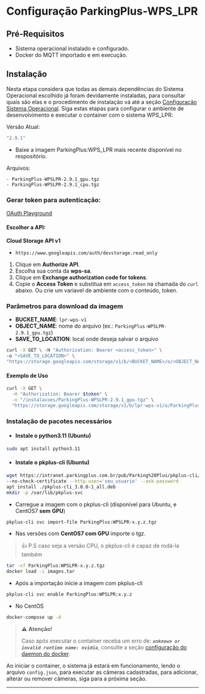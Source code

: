 # Configuração ParkingPlus-WPS_LPR

## Pré-Requisitos
-   Sistema operacional instalado e configurado.
-   Docker do MQTT importado e em execução.

## Instalação
Nesta etapa considera que todas as demais dependências do Sistema Operacional escolhido já foram 
devidamente instaladas, para consultar quais são elas e o procedimento de instalação vá até a 
seção [Configuração Sistema Operacional](configuracao_sistema_operacional.md). Siga estas etapas para configurar o ambiente de
desenvolvimento e executar o container com o sistema WPS_LPR:

Versâo Atual: 
```bash
"2.9.1"
```

* Baixe a imagem ParkingPlus:WPS_LPR mais recente disponível no respositório.

Arquivos:
```
- ParkingPlus-WPSLPR-2.9.1_gpu.tgz
- ParkingPlus-WPSLPR-2.9.1_cpu.tgz
```


### Gerar token para autenticação:

[OAuth Playground](https://developers.google.com/oauthplayground/?hl=pt-br)

#### Escolher a API:
**Cloud Storage API v1**

-   `https://www.googleapis.com/auth/devstorage.read_only`

1. Clique em **Authorize API**.
2. Escolha sua conta da **wps-sa**.
3. Clique em **Exchange authorization code for tokens**.
4. Copie o **Access Token** e substitua em `access_token` na chamada do `curl` abaixo. Ou crie um variavel de ambiente com o conteúdo, token.


### Parâmetros para download da imagem
- **BUCKET_NAME**: `lpr-wps-v1`
- **OBJECT_NAME**: nome do arquivo (ex.: `ParkingPlus-WPSLPR-2.9.1_gpu.tgz`)
- **SAVE_TO_LOCATION**: local onde deseja salvar o arquivo

```bash
curl -X GET \ -H "Authorization: Bearer <access_token>" \ 
-o "<SAVE_TO_LOCATION>" \ 
"https://storage.googleapis.com/storage/v1/b/<BUCKET_NAME>/o/<OBJECT_NAME>?alt=media"
```

#### Exemplo de Uso
```bash
curl -X GET \
  -H "Authorization: Bearer $token" \
  -o "/instalacoes/ParkingPlus-WPSLPR-2.9.1_gpu.tgz" \
  "https://storage.googleapis.com/storage/v1/b/lpr-wps-v1/o/ParkingPlus-WPSLPR-2.9.1_gpu.tgz?alt=media"
```

### Instalação de pacotes necessários

* #### Instale o python3.11 (Ubuntu)
```bash
sudo apt install python3.11
```
* #### Instale o pkplus-cli (Ubuntu)
```bash
wget https://intranet.parkingplus.com.br/pub/Parking%20Plus/pkplus-cli/3.0.0/pkplus-cli_3.0.0-1_all.deb \
--no-check-certificate --http-user='seu_usuario' --ask-password
apt install ./pkplus-cli_3.0.0-1_all.deb
mkdir -p /var/lib/pkplus-svc
```
* Carregue a imagem com o pkplus-cli (disponível para Ubuntu, e CentOS7 **sem** **GPU**)
```bash
pkplus-cli svc import-file ParkingPlus:WPSLPR-x.y.z.tgz
```
* Nas versões com **CentOS7 com GPU** importe o tgz.
> 👍 P.S caso seja a versão CPU, o pkplus-cli é capaz de rodá-la também
```bash
tar -xf ParkingPlus:WPSLPR-x.y.z.tgz
docker load -i images.tar
```
* Após a importação inicie a imagem com pkplus-cli
```bash
pkplus-cli svc enable ParkingPlus:WPSLPR:x.y.z
```
* No CentOS
```bash
docker-compose up -d
```
> ⚠️ **Atenção!**
> 
> Caso após executar o container receba um erro de:
> **_`unknown or invalid runtime name: nvidia`_**, consulte a seção 
> [configuração do daemon do docker](configuracao_sistema_operacional.md#51-execute-o-seguinte-comando-para-configurar-o-daemon-do-docker).

Ao iniciar o container, o sistema já estará em funcionamento, lendo o arquivo `config.json`, para 
executar as câmeras cadastradas, para adicionar, alterar ou remover câmeras, siga para a próxima seção.

------------
